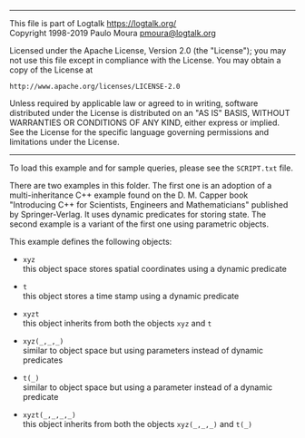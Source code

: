 ________________________________________________________________________

This file is part of Logtalk <https://logtalk.org/>  
Copyright 1998-2019 Paulo Moura <pmoura@logtalk.org>

Licensed under the Apache License, Version 2.0 (the "License");
you may not use this file except in compliance with the License.
You may obtain a copy of the License at

    http://www.apache.org/licenses/LICENSE-2.0

Unless required by applicable law or agreed to in writing, software
distributed under the License is distributed on an "AS IS" BASIS,
WITHOUT WARRANTIES OR CONDITIONS OF ANY KIND, either express or implied.
See the License for the specific language governing permissions and
limitations under the License.
________________________________________________________________________


To load this example and for sample queries, please see the `SCRIPT.txt`
file.

There are two examples in this folder. The first one is an adoption of a 
multi-inheritance C++ example found on the D. M. Capper book "Introducing 
C++ for Scientists, Engineers and Mathematicians" published by 
Springer-Verlag. It uses dynamic predicates for storing state. The second 
example is a variant of the first one using parametric objects.

This example defines the following objects:

- `xyz`  
	this object space stores spatial coordinates using a dynamic 
	predicate

- `t`  
	this object stores a time stamp using a dynamic predicate

- `xyzt`  
	this object inherits from both the objects `xyz` and `t`


- `xyz(_,_,_)`  
	similar to object space but using parameters instead of dynamic 
	predicates

- `t(_)`  
	similar to object space but using a parameter instead of a dynamic 
	predicate

- `xyzt(_,_,_,_)`  
	this object inherits from both the objects `xyz(_,_,_)` and `t(_)`
